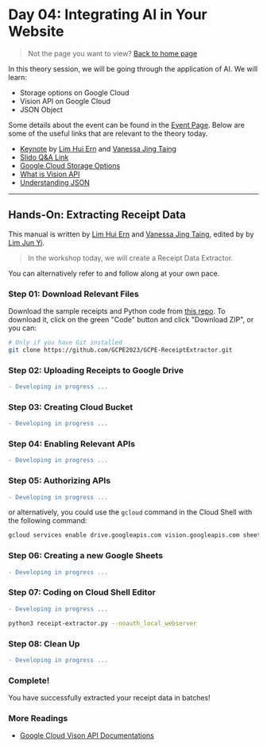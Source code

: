 # Day 04: Integrating AI in Your Website

> Not the page you want to view? [Back to home page](../README.md)

In this theory session, we will be going through the application of AI. We will learn:

* Storage options on Google Cloud
* Vision API on Google Cloud
* JSON Object

Some details about the event can be found in the [Event Page](https://gdsc.community.dev/events/details/developer-student-clubs-university-of-malaya-presents-gcpe-google-cloud-platform-for-everyone-workshop-2023-2023-03-26/). Below are some of the useful links that are relevant to the theory today.

* [Keynote](./assets/slide.pdf) by [Lim Hui Ern](https://github.com/huiern214) and [Vanessa Jing Taing](https://github.com/Vanessa-Taing)
* [Slido Q&A Link](https://app.sli.do/event/7KBiwvEjSCK3agsmE6yBvJ/live/questions)
* [Google Cloud Storage Options](https://cloud.google.com/products/storage)
* [What is Vision API](https://cloud.google.com/vision)
* [Understanding JSON](https://developer.mozilla.org/en-US/docs/Learn/JavaScript/Objects/JSON)

---

## Hands-On: Extracting Receipt Data

This manual is written by [Lim Hui Ern](https://github.com/huiern214) and [Vanessa Jing Taing](https://github.com/Vanessa-Taing), edited by by [Lim Jun Yi](https://github.com/LimJY03).

> In the workshop today, we will create a Receipt Data Extractor.

You can alternatively refer to <!--[these videos]()--> and follow along at your own pace.

### Step 01: Download Relevant Files

Download the sample receipts and Python code from [this repo](https://github.com/GCPE2023/GCPE-ReceiptExtractor). To download it, click on the green "Code" button and click "Download ZIP", or you can:

```sh
# Only if you have Git installed
git clone https://github.com/GCPE2023/GCPE-ReceiptExtractor.git
```

### Step 02: Uploading Receipts to Google Drive

```diff
- Developing in progress ...
```

### Step 03: Creating Cloud Bucket

```diff
- Developing in progress ...
```

### Step 04: Enabling Relevant APIs

```diff
- Developing in progress ...
```

### Step 05: Authorizing APIs

```diff
- Developing in progress ...
```

or alternatively, you could use the `gcloud` command in the Cloud Shell with the following command:

```sh
gcloud services enable drive.googleapis.com vision.googleapis.com sheets.googleapis.com
```

### Step 06: Creating a new Google Sheets

```diff
- Developing in progress ...
```

### Step 07: Coding on Cloud Shell Editor

```diff
- Developing in progress ...
```

```sh
python3 receipt-extractor.py --noauth_local_webserver
```

### Step 08: Clean Up

```diff
- Developing in progress ...
```

### Complete!

You have successfully extracted your receipt data in batches!

### More Readings

* [Google Cloud Vison API Documentations](https://cloud.google.com/vision/docs)
